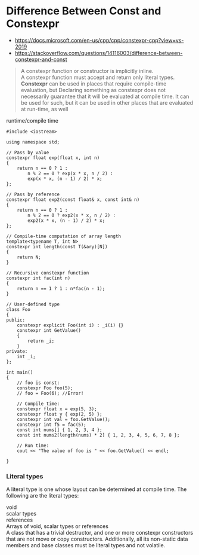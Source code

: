 # Difference Between Const and Constexpr

- https://docs.microsoft.com/en-us/cpp/cpp/constexpr-cpp?view=vs-2019
- https://stackoverflow.com/questions/14116003/difference-between-constexpr-and-const

> A constexpr function or constructor is implicitly inline. <br>
> A constexpr function must accept and return only literal types.<br>
> **Constexpr** can be used in places that require compile-time evaluation, but Declaring something as constexpr does not necessarily guarantee that it will be evaluated at compile time. It can be used for such, but it can be used in other places that are evaluated at run-time, as well

runtime/compile time

    #include <iostream>

    using namespace std;

    // Pass by value
    constexpr float exp(float x, int n)
    {
        return n == 0 ? 1 :
            n % 2 == 0 ? exp(x * x, n / 2) :
            exp(x * x, (n - 1) / 2) * x;
    };

    // Pass by reference
    constexpr float exp2(const float& x, const int& n)
    {
        return n == 0 ? 1 :
            n % 2 == 0 ? exp2(x * x, n / 2) :
            exp2(x * x, (n - 1) / 2) * x;
    };

    // Compile-time computation of array length
    template<typename T, int N>
    constexpr int length(const T(&ary)[N])
    {
        return N;
    }

    // Recursive constexpr function
    constexpr int fac(int n)
    {
        return n == 1 ? 1 : n*fac(n - 1);
    }

    // User-defined type
    class Foo
    {
    public:
        constexpr explicit Foo(int i) : _i(i) {}
        constexpr int GetValue()
        {
            return _i;
        }
    private:
        int _i;
    };

    int main()
    {
        // foo is const:
        constexpr Foo foo(5);
        // foo = Foo(6); //Error!

        // Compile time:
        constexpr float x = exp(5, 3);
        constexpr float y { exp(2, 5) };
        constexpr int val = foo.GetValue();
        constexpr int f5 = fac(5);
        const int nums[] { 1, 2, 3, 4 };
        const int nums2[length(nums) * 2] { 1, 2, 3, 4, 5, 6, 7, 8 };

        // Run time:
        cout << "The value of foo is " << foo.GetValue() << endl;

    }

### Literal types

A literal type is one whose layout can be determined at compile time. The following are the literal types:

void<br>
scalar types<br>
references<br>
Arrays of void, scalar types or references<br>
A class that has a trivial destructor, and one or more constexpr constructors that are not move or copy constructors. Additionally, all its non-static data members and base classes must be literal types and not volatile.
